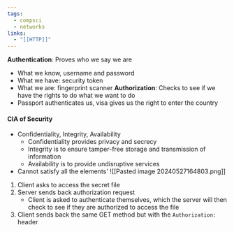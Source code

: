 ```yaml
---
tags:
  - compsci
  - networks
links:
  - "[[HTTP]]"
---
```

**Authentication**: Proves who we say we are
- What we know, username and password
- What we have: security token
- What we are: fingerprint scanner
**Authorization**: Checks to see if we have the rights to do what we want to do
- Passport authenticates us, visa gives us the right to enter the country
#### CIA of Security
- Confidentiality, Integrity, Availability
	- Confidentiality provides privacy and secrecy
	- Integrity is to ensure tamper-free storage and transmission of information
	- Availability is to provide undisruptive services
- Cannot satisfy all the elements'
![[Pasted image 20240527164803.png]]
1. Client asks to access the secret file
2. Server sends back authorization request
	- Client is asked to authenticate themselves, which the server will then check to see if they are authorized to access the file
3. Client sends back the same GET method but with the `Authorization:` header